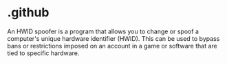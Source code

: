 # .github
An HWID spoofer is a program that allows you to change or spoof a computer's unique hardware identifier (HWID). This can be used to bypass bans or restrictions imposed on an account in a game or software that are tied to specific hardware.
